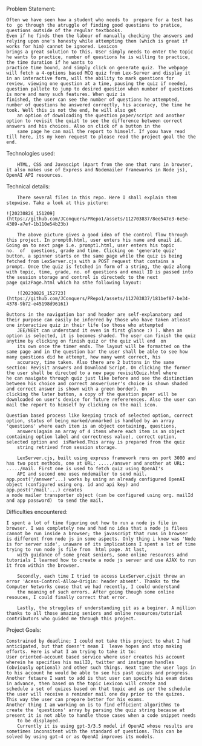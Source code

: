 Problem Statement:

	Often we have seen how a student who needs to  prepare for a test has to  go through the atruggle of finding good questions to pratice, questions outside of the regular textbooks.
	Even if he finds then the labour of manually checking the answers and relying upon one's honesty while attempting them (which is great if works for him) cannot be ignored. Lexicon 
	brings a great solution to this. User simply needs to enter the topic he wants to practice, number of questions he is willing to practice, the time duration if he wants to 
	practice time bound, and simply click on generate quiz. The webpage will fetch a 4-options based MCQ quiz from Lex-Server and display it in an interactive form, will the ability to mark questions for 
	review, viewing one question at a time, pausing the quiz if needed, question pallete to jump to desired question when number of questions is more and many such features. When quiz is 
	finished, the user can see the number of questions he attempted, number of questions he answered correctly, his accuracy, the time he took. Well this is not the end, he will also get
        an option of downloading the question paper/script and another option to revisit the quizt to see the difference between correct answers and his choices. Also on click of a button in the
        same page he can mail the report to himself. If yoou have read till here, its my keen request to please read the project goal the the end.

Technologies used:

        HTML, CSS and Javascipt (Apart from the one that runs in browser, it also makes use of Express and Nodemailer frameworks in Node js), OpenAI API resources.

Technical details:

        There several files in this repo. Here I shall explain them stepwise. Take a look at this picture:
	
	![20230826_151209](https://github.com/JConquers/PRepo1/assets/112703837/8ee547e3-6e5e-4389-a7ef-1b110e54b23b)

        The above picture gives a good idea of the control flow through this project. In prompt0.html, user enters his name and email id. Going on to next page i.e. prompt1.html, user enters his topic
	no.  of  questions, grade and time. Clicking on 'generate quiz' button, a spinner starts on the same page while the quiz is being fetched from LexServer.cjs with a POST request that contains a 
 	prompt. Once the quiz is fetched in form of a string, the quiz along with topic, time, grade, no. of questions and email ID is passed into the session storage and control is directedc to the next
  	page quizPage.html which ha sthe following layout:

    	![20230826_152723](https://github.com/JConquers/PRepo1/assets/112703837/181bef87-be34-4378-9b72-e45198d96161)

	Buttons in the navigation bar and header are self-explanatory and their purpose can easily be inferred by those who have taken atleast one interactive quiz in their life (so those who attempted
    	JEE/NEEt can understand it even in first glance :) ). When an option is selected, it is becomes shaded. The user can finish the quiz anytime by clicking on finish quiz or the quiz will end  on 
     	its own once the timer ends. The layout will be formatted on the same page and in the question bar the user shall be able to see how many questions did he attempt, how many went correct, his 
      	accuracy, time taken. Also there are 2 buttons in the same section: Revisit answers and Download Script. On clicking the former the user shall be directed to a new page revisitQuiz.html where
	he can navigate through quiz just like before and see the distinction between his choice and correct answer(user's choice is shown shaded and correct answer is shown with a green border). On
 	clicking the later button, a copy of the question paper will be downloaded on user's device for future refererences. Also the user can mail the report to himself by clicking on the mail icon.

   	Question based process like keeping track of selected option, correct option, status of being marked/unmarked is handled by an array 'questions' where each item is an object containing, questions,
    	answers(again an array of 4 items where each item is an object containing option label and correctness value), correct option, selected option and  isMarked.This array is prepared from the quiz
     	string retrived from session storage.

      	LexServer.cjs, built using express framework runs on port 3000 and has two post methods, one at URL: ...../answer and another at URL: ...../mail. First one is used to fetch quiz using OpenAI's
       	API and second one uses nodemailer to send mail. app.post('/answer'...) works by using an already configured OpenAI object (configured using org. id and api key) and  app.post('/mail'...) creates
	a node mailer transporter object (can be configured using org. mailId and app password)  to send the mail. 

 Difficulties encountered:

  	I spent a lot of time figuring out how to run a node js file in browser. I was completely new and had no idea that a node js filees cannot be run inside a browser; the javascript that runs in browser
   	is different from node js in some aspects. Only thing i knew was 'Node is for server side', unaware of its implications I spent a lot of time trying to run node js file from  html page. At last, 
    	with guidance of some great seniors, some online resources adnd tutorials I learned how to create a node js server and use AJAX to run it fron within the browser.

     	Secondly, each time I tried to access LexServer.cjsit threw an error 'Acess-Control-Allow-Origin: header absent'. Thanks to the Computer Networks couse that we had recently, I could understand 
      	the meaning of such errors. After going though some online resouces, I could finally correct that error.

       	Lastly, the struggles of understanding git as a beginer. A million thanks to all those amazing seniors and online resources/tutorial contributors who guided me through this project.

Project Goals:

	Constrained by deadline; I could not take this project to what I had anticipated, but that doesn't mean I  leave hopes and stop making efforts. Here is what I am trying to take it to:
 	User oriented-account based service where user creates his account wherein he specifies his mailID, twitter and instagram handles (obviously optional) and other such things. Next time the user logs in
  	to his account he would be able to see his past quizes and progress. Another fetaure I want to add is that user can specify his exam dates in advance, then based on the topic Lexicon will create and 		schedule a set of quizes based on that topic and as per the schedule the user will receive a reminder mail one day prior to the quizes. This way the user can prepare better for his exams.
   	Another thing I am working on is to find efficient algorithms to create the 'questions' array by parsing the quiz string because at present it is not able to handle those cases when a code snippet needs 
    	to be displayed.
     	Currently it is using gpt-3/3.5 model if OpenAI whose results are sometimes inconsitent with the standard of questions. This can be solved by using gpt-4 or as OpenAI improves its models. 

   	
